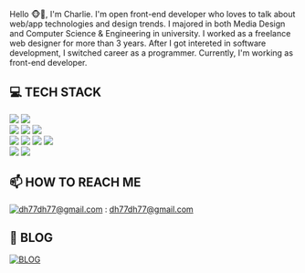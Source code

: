 
Hello 🐵🤟, I'm Charlie. I'm open front-end developer who loves to talk about web/app technologies and design trends. I majored in both Media Design and Computer Science & Engineering in university. I worked as a freelance web designer for more than 3 years. After I got intereted in software development, I switched career as a programmer. Currently, I'm working as front-end developer.

## 💻 TECH STACK

![](https://img.shields.io/badge/Javascript-F7DF1E?style=flat-square&logo=JavaScript&logoColor=black)
![](https://img.shields.io/badge/Swift-FA7343?style=flat-square&logo=Swift&logoColor=white)
<br>
![](https://img.shields.io/badge/HTML5-E34F26?style=flat-square&logo=HTML5&logoColor=white)
![](https://img.shields.io/badge/CSS3-1572B6?style=flat-square&logo=CSS3&logoColor=white)
![](https://img.shields.io/badge/PostCSS-DD3A0A?style=flat-square&logo=PostCSS&logoColor=white)
<br>
![](https://img.shields.io/badge/React-61DAFB?style=flat-square&logo=React&logoColor=black)
![](https://img.shields.io/badge/Redux-764ABC?style=flat-square&logo=Redux&logoColor=white)
![](https://img.shields.io/badge/ReduxSaga-999999?style=flat-square&logo=Redux-Saga&logoColor=white)
![](https://img.shields.io/badge/GraphQL-E10098?style=flat-square&logo=GraphQL&logoColor=white)
<br>
![](https://img.shields.io/badge/Netlify-00C7B7?style=flat-square&logo=Netlify&logoColor=white)
![](https://img.shields.io/badge/MSAzure-0078D4?style=flat-square&logo=MicrosoftAzure&logoColor=white)



## 📫 HOW TO REACH ME
[![dh77dh77@gmail.com](https://img.shields.io/badge/Gmail-d14836?style=flat-square&logo=Gmail&logoColor=white&link=mailto:dh77dh77@gmail.com)](mailto:dh77dh77@gmail.com) : dh77dh77@gmail.com 

## 📄 BLOG
[![BLOG](https://img.shields.io/badge/BLOG-232F3E?style=flat-square)](https://kimcomdong.tistory.com/)


